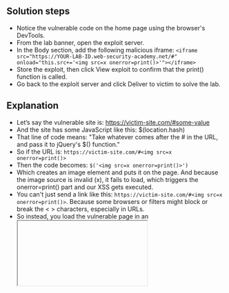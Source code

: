 ## Solution steps

- Notice the vulnerable code on the home page using the browser's DevTools.
- From the lab banner, open the exploit server.
- In the Body section, add the following malicious iframe: `<iframe src="https://YOUR-LAB-ID.web-security-academy.net/#" onload="this.src+='<img src=x onerror=print()>'"></iframe>`
- Store the exploit, then click View exploit to confirm that the print() function is called.
- Go back to the exploit server and click Deliver to victim to solve the lab.

## Explanation
- Let’s say the vulnerable site is: https://victim-site.com/#some-value
- And the site has some JavaScript like this: $(location.hash)
- That line of code means: "Take whatever comes after the # in the URL, and pass it to jQuery's $() function."
- So if the URL is: `https://victim-site.com/#<img src=x onerror=print()>`
- Then the code becomes: `$('<img src=x onerror=print()>')`
- Which creates an image element and puts it on the page. And because the image source is invalid (x), it fails to load, which triggers the onerror=print() part and our XSS gets executed.
- You can't just send a link like this: `https://victim-site.com/#<img src=x onerror=print()>`. Because some browsers or filters might block or break the < > characters, especially in URLs.
- So instead, you load the vulnerable page in an <iframe> and dynamically change its src from JavaScript inside your exploit.
  &lt;iframe src=&quot;https://victim-site.com/#&quot; 
        onload=&quot;this.src+=&apos;&lt;img src=x onerror=print()&gt;&apos;&quot;&gt;
&lt;/iframe&gt;
- What this does:
  1. Loads the page like this:
  → `https://victim-site.com/#`
  2. Then the onload event triggers:
  → `this.src += <img src=x onerror=print()>`
  3. So the iframe reloads the page like:
  → `https://victim-site.com/#<img src=x onerror=print()>`
  4. That gets inserted into the page with jQuery:
  → `$(location.hash)`
  5. Which becomes:
  → `$('<img src=x onerror=print()>')`
  6. That creates a broken image and triggers:
  → `print()`
